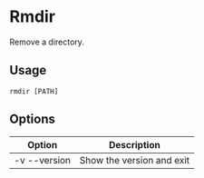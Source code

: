 # Rmdir
Remove a directory.

## Usage
```
rmdir [PATH]
```

## Options

|    Option    |          Description          |
|--------------|-------------------------------|
| -v --version | Show the version and exit     |